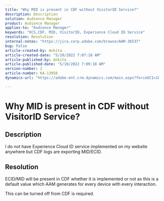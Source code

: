 ```yaml
---
title: "Why MID is present in CDF without VisitorID Service?"
description: Description
solution: Audience Manager
product: Audience Manager
applies-to: "Audience Manager"
keywords: "KCS,CDF, MID, VisitorID, Experience Cloud ID Service"
resolution: Resolution
internal-notes: "https://jira.corp.adobe.com/browse/AAM-36537"
bug: False
article-created-by: Ankita .
article-created-date: "5/10/2022 7:07:18 AM"
article-published-by: Ankita .
article-published-date: "5/10/2022 7:09:18 AM"
version-number: 2
article-number: KA-13950
dynamics-url: "https://adobe-ent.crm.dynamics.com/main.aspx?forceUCI=1&pagetype=entityrecord&etn=knowledgearticle&id=020aedce-2fd0-ec11-a7b5-0022480a8753"

---
```

# Why MID is present in CDF without VisitorID Service?

## Description


I do not have Experience Cloud ID service implemented on my website anywhere but CDF logs are exporting MID/ECID.


## Resolution


ECID/MID will be present in CDF whether it is implemented or not as this is a default value which AAM generates for every device with every interaction.

This can be turned off from CDF is required.
